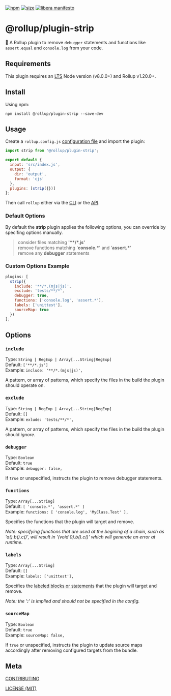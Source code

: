 [npm]: https://img.shields.io/npm/v/@rollup/plugin-strip
[npm-url]: https://www.npmjs.com/package/@rollup/plugin-strip
[size]: https://packagephobia.now.sh/badge?p=@rollup/plugin-strip
[size-url]: https://packagephobia.now.sh/result?p=@rollup/plugin-strip

[![npm][npm]][npm-url]
[![size][size]][size-url]
[![libera manifesto](https://img.shields.io/badge/libera-manifesto-lightgrey.svg)](https://liberamanifesto.com)

# @rollup/plugin-strip

🍣 A Rollup plugin to remove `debugger` statements and functions like `assert.equal` and `console.log` from your code.

## Requirements

This plugin requires an [LTS](https://github.com/nodejs/Release) Node version (v8.0.0+) and Rollup v1.20.0+.

## Install

Using npm:

```console
npm install @rollup/plugin-strip --save-dev
```

## Usage

Create a `rollup.config.js` [configuration file](https://www.rollupjs.org/guide/en/#configuration-files) and import the plugin:

```js
import strip from '@rollup/plugin-strip';

export default {
  input: 'src/index.js',
  output: {
    dir: 'output',
    format: 'cjs'
  },
  plugins: [strip({})]
};
```

Then call `rollup` either via the [CLI](https://www.rollupjs.org/guide/en/#command-line-reference) or the [API](https://www.rollupjs.org/guide/en/#javascript-api).

### Default Options

By default the **strip** plugin applies the following options, you can override by specifing options manually.

> consider files matching **'\*\*/\*.js'**  
> remove functions matching '**console.\***' and '**assert.\***'  
> remove any **debugger** statements

### Custom Options Example

```js
plugins: [
  strip({
    include: '**/*.(mjs|js)',
    exclude: 'tests/**/*',
    debugger: true,
    functions: ['console.log', 'assert.*'],
    labels: ['unittest'],
    sourceMap: true
  })
];
```

## Options

### `include`

Type: `String | RegExp | Array[...String|RegExp]`<br>
Default: `['**/*.js']`<br>
Example: `include: '**/*.(mjs|js)',`<br>

A pattern, or array of patterns, which specify the files in the build the plugin should operate on.

### `exclude`

Type: `String | RegExp | Array[...String|RegExp]`<br>
Default: `[]`<br>
Example: `exlude: 'tests/**/*',`<br>

A pattern, or array of patterns, which specify the files in the build the plugin should _ignore_.

### `debugger`

Type: `Boolean`<br>
Default: `true`<br>
Example: `debugger: false,`<br>

If `true` or unspecified, instructs the plugin to remove debugger statements.

### `functions`

Type: `Array[...String]`<br>
Default: `[ 'console.*', 'assert.*' ]`<br>
Example: `functions: [ 'console.log', 'MyClass.Test' ],`<br>

Specifies the functions that the plugin will target and remove.

_Note: specifying functions that are used at the begining of a chain, such as 'a().b().c()', will result in '(void 0).b().c()' which will generate an error at runtime._

### `labels`

Type: `Array[...String]`<br>
Default: `[]`<br>
Example: `labels: ['unittest'],`<br>

Specifies the [labeled blocks or statements](https://developer.mozilla.org/en-US/docs/Web/JavaScript/Reference/Statements/label) that the plugin will target and remove.

_Note: the '**:**' is implied and should not be specified in the config._

### `sourceMap`

Type: `Boolean`<br>
Default: `true`<br>
Example: `sourceMap: false,`<br>

If `true` or unspecified, instructs the plugin to update source maps accordingly after removing configured targets from the bundle.

## Meta

[CONTRIBUTING](/.github/CONTRIBUTING.md)

[LICENSE (MIT)](/LICENSE)
